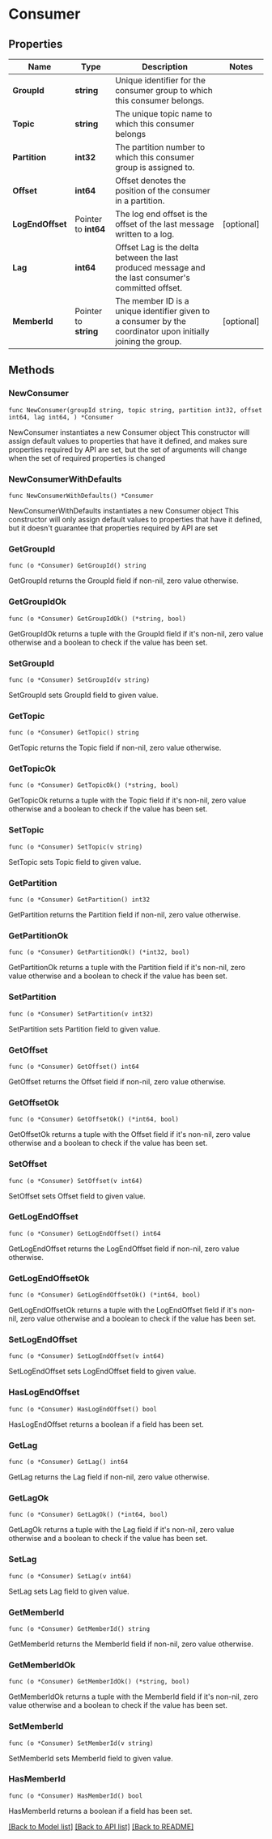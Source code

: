 # Consumer

## Properties

Name | Type | Description | Notes
------------ | ------------- | ------------- | -------------
**GroupId** | **string** | Unique identifier for the consumer group to which this consumer belongs. | 
**Topic** | **string** | The unique topic name to which this consumer belongs | 
**Partition** | **int32** | The partition number to which this consumer group is assigned to. | 
**Offset** | **int64** | Offset denotes the position of the consumer in a partition. | 
**LogEndOffset** | Pointer to **int64** | The log end offset is the offset of the last message written to a log. | [optional] 
**Lag** | **int64** | Offset Lag is the delta between the last produced message and the last consumer&#39;s committed offset. | 
**MemberId** | Pointer to **string** | The member ID is a unique identifier given to a consumer by the coordinator upon initially joining the group. | [optional] 


## Methods

### NewConsumer

`func NewConsumer(groupId string, topic string, partition int32, offset int64, lag int64, ) *Consumer`

NewConsumer instantiates a new Consumer object
This constructor will assign default values to properties that have it defined,
and makes sure properties required by API are set, but the set of arguments
will change when the set of required properties is changed

### NewConsumerWithDefaults

`func NewConsumerWithDefaults() *Consumer`

NewConsumerWithDefaults instantiates a new Consumer object
This constructor will only assign default values to properties that have it defined,
but it doesn't guarantee that properties required by API are set


### GetGroupId

`func (o *Consumer) GetGroupId() string`

GetGroupId returns the GroupId field if non-nil, zero value otherwise.

### GetGroupIdOk

`func (o *Consumer) GetGroupIdOk() (*string, bool)`

GetGroupIdOk returns a tuple with the GroupId field if it's non-nil, zero value otherwise
and a boolean to check if the value has been set.

### SetGroupId

`func (o *Consumer) SetGroupId(v string)`

SetGroupId sets GroupId field to given value.



### GetTopic

`func (o *Consumer) GetTopic() string`

GetTopic returns the Topic field if non-nil, zero value otherwise.

### GetTopicOk

`func (o *Consumer) GetTopicOk() (*string, bool)`

GetTopicOk returns a tuple with the Topic field if it's non-nil, zero value otherwise
and a boolean to check if the value has been set.

### SetTopic

`func (o *Consumer) SetTopic(v string)`

SetTopic sets Topic field to given value.



### GetPartition

`func (o *Consumer) GetPartition() int32`

GetPartition returns the Partition field if non-nil, zero value otherwise.

### GetPartitionOk

`func (o *Consumer) GetPartitionOk() (*int32, bool)`

GetPartitionOk returns a tuple with the Partition field if it's non-nil, zero value otherwise
and a boolean to check if the value has been set.

### SetPartition

`func (o *Consumer) SetPartition(v int32)`

SetPartition sets Partition field to given value.



### GetOffset

`func (o *Consumer) GetOffset() int64`

GetOffset returns the Offset field if non-nil, zero value otherwise.

### GetOffsetOk

`func (o *Consumer) GetOffsetOk() (*int64, bool)`

GetOffsetOk returns a tuple with the Offset field if it's non-nil, zero value otherwise
and a boolean to check if the value has been set.

### SetOffset

`func (o *Consumer) SetOffset(v int64)`

SetOffset sets Offset field to given value.



### GetLogEndOffset

`func (o *Consumer) GetLogEndOffset() int64`

GetLogEndOffset returns the LogEndOffset field if non-nil, zero value otherwise.

### GetLogEndOffsetOk

`func (o *Consumer) GetLogEndOffsetOk() (*int64, bool)`

GetLogEndOffsetOk returns a tuple with the LogEndOffset field if it's non-nil, zero value otherwise
and a boolean to check if the value has been set.

### SetLogEndOffset

`func (o *Consumer) SetLogEndOffset(v int64)`

SetLogEndOffset sets LogEndOffset field to given value.

### HasLogEndOffset

`func (o *Consumer) HasLogEndOffset() bool`

HasLogEndOffset returns a boolean if a field has been set.


### GetLag

`func (o *Consumer) GetLag() int64`

GetLag returns the Lag field if non-nil, zero value otherwise.

### GetLagOk

`func (o *Consumer) GetLagOk() (*int64, bool)`

GetLagOk returns a tuple with the Lag field if it's non-nil, zero value otherwise
and a boolean to check if the value has been set.

### SetLag

`func (o *Consumer) SetLag(v int64)`

SetLag sets Lag field to given value.



### GetMemberId

`func (o *Consumer) GetMemberId() string`

GetMemberId returns the MemberId field if non-nil, zero value otherwise.

### GetMemberIdOk

`func (o *Consumer) GetMemberIdOk() (*string, bool)`

GetMemberIdOk returns a tuple with the MemberId field if it's non-nil, zero value otherwise
and a boolean to check if the value has been set.

### SetMemberId

`func (o *Consumer) SetMemberId(v string)`

SetMemberId sets MemberId field to given value.

### HasMemberId

`func (o *Consumer) HasMemberId() bool`

HasMemberId returns a boolean if a field has been set.



[[Back to Model list]](../README.md#documentation-for-models) [[Back to API list]](../README.md#documentation-for-api-endpoints) [[Back to README]](../README.md)

